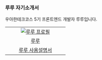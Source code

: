 ### 루루 자기소개서

우아한테크코스 5기 프론트엔드 개발자 루루입니다.

<table>
  <tr>
    <td align="center" width="180px">
      <a href="https://github.com/hafnium1923" target="_blank">
        <img src="https://avatars.githubusercontent.com/u/79538610?v=4" alt="루루 프로필" />
      </a>
    <tr>
  <tr>
    <td align="center">
      <a href="https://github.com/uk960214" target="_blank">
        루루
      </a>
    </td>
  </tr>
<tr>
    <td align="center">
      <a href="https://docs.google.com/presentation/d/1dsGhcut3RqHDbpD-c1rZqUhNQuFd6a7RZrJ0IywOfeE/edit?usp=sharing" target="_blank">
        루루 사용설명서
      </a>
    </td>
  </tr>
</table>